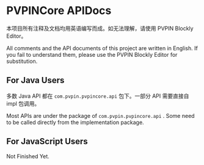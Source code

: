 # PVPINCore APIDocs

本项目所有注释及文档均用英语编写而成。如无法理解，请使用 PVPIN Blockly Editor。

All comments and the API documents of this project are written in English. If you fail to understand them, please use the PVPIN Blockly Editor for substitution.



## For Java Users

多数 Java API 都在 `com.pvpin.pvpincore.api` 包下。一部分 API 需要直接自 impl 包调用。

Most APIs are under the package of `com.pvpin.pvpincore.api` . Some need to be called directly from the implementation package.



## For JavaScript Users

Not Finished Yet.

